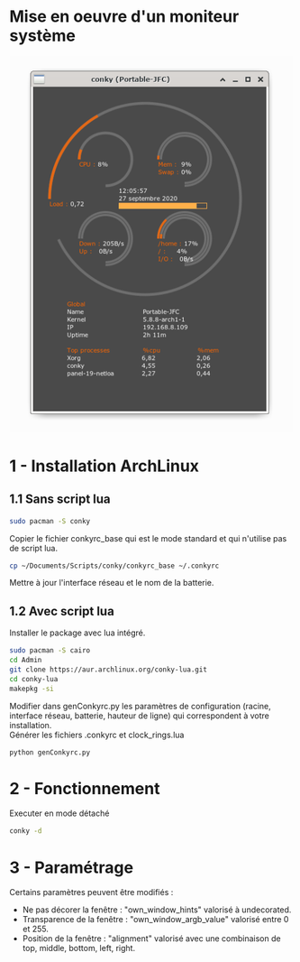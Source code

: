 # Mise en oeuvre d'un moniteur système

![conky](/conky.png)

# 1 - Installation ArchLinux
## 1.1 Sans script lua
```sh
sudo pacman -S conky
```
Copier le fichier conkyrc_base qui est le mode standard et qui n'utilise pas de script lua.
```sh
cp ~/Documents/Scripts/conky/conkyrc_base ~/.conkyrc
```
Mettre à jour l'interface réseau et le nom de la batterie.

## 1.2 Avec script lua
Installer le package avec lua intégré.
```sh
sudo pacman -S cairo
cd Admin
git clone https://aur.archlinux.org/conky-lua.git 
cd conky-lua
makepkg -si
```
Modifier dans genConkyrc.py les paramètres de configuration (racine, interface réseau, batterie, hauteur de ligne) qui correspondent à votre installation.   
Générer les fichiers .conkyrc et clock_rings.lua
```sh
python genConkyrc.py
```

# 2 - Fonctionnement
Executer en mode détaché
```sh
conky -d
```

# 3 - Paramétrage
Certains paramètres peuvent être modifiés :
* Ne pas décorer la fenêtre : "own_window_hints" valorisé à undecorated.
* Transparence de la fenêtre : "own_window_argb_value" valorisé entre 0 et 255.
* Position de la fenêtre : "alignment" valorisé avec une combinaison de 
top, middle, bottom, left, right.
